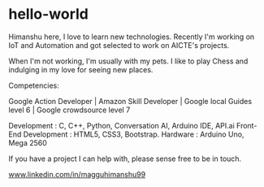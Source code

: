 # hello-world

Himanshu here,
I love to learn new technologies.
Recently I'm working on IoT and Automation and got selected to work on AICTE's projects.

When I'm not working, I'm usually with my pets. I like to play Chess and indulging in my love for seeing new places.

Competencies:

Google Action Developer | Amazon Skill Developer | Google local Guides level 6 | Google crowdsource level 7

Development : C, C++, Python, Conversation AI, Arduino IDE, API.ai
Front-End Development : HTML5, CSS3, Bootstrap.
Hardware : Arduino Uno, Mega 2560

If you have a project I can help with, please sense free to be in touch. 

www.linkedin.com/in/magguhimanshu99
